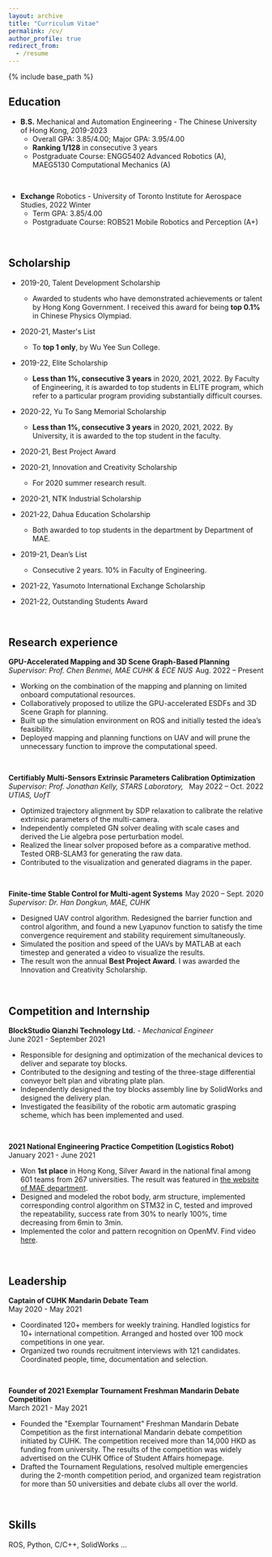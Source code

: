 ```yaml
---
layout: archive
title: "Curriculum Vitae"
permalink: /cv/
author_profile: true
redirect_from:
  - /resume
---
```




{% include base_path %}


## Education


* **B.S.** Mechanical and Automation Engineering - The Chinese University of Hong Kong, 2019-2023
  * Overall GPA: 3.85/4.00; Major GPA: 3.95/4.00
  * **Ranking 1/128** in consecutive 3 years
  * Postgraduate Course: ENGG5402 Advanced Robotics (A), MAEG5130 Computational Mechanics (A)  
<br />

* **Exchange** Robotics - University of Toronto Institute for Aerospace Studies, 2022 Winter
  * Term GPA: 3.85/4.00 
  * Postgraduate Course: ROB521 Mobile Robotics and Perception (A+)

<br/>

## Scholarship


- 2019-20, Talent Development Scholarship
  - Awarded to students who have demonstrated achievements or talent by Hong Kong Government. I received this award for being **top 0.1%** in Chinese Physics Olympiad.

- 2020-21, Master's List
  - To **top 1 only**, by Wu Yee Sun College.

- 2019-22, Elite Scholarship
  - **Less than 1%, consecutive 3 years** in 2020, 2021, 2022. By Faculty of Engineering, it is awarded to top students in ELITE program, which refer to a particular program providing substantially difficult courses.

- 2020-22, Yu To Sang Memorial Scholarship
  - **Less than 1%, consecutive 3 years** in 2020, 2021, 2022. By University, it is awarded to the top student in the faculty.

- 2020-21, Best Project Award
- 2020-21, Innovation and Creativity Scholarship 
  - For 2020 summer research result.

- 2020-21, NTK Industrial Scholarship
- 2021-22, Dahua Education Scholarship
  - Both awarded to top students in the department by Department of MAE.

- 2019-21, Dean’s List
  - Consecutive 2 years. 10% in Faculty of Engineering.

- 2021-22, Yasumoto International Exchange Scholarship

- 2021-22, Outstanding Students Award 

<br />


## Research experience


**GPU-Accelerated Mapping and 3D Scene Graph-Based Planning**  <span style="float:right;">Aug. 2022 – Present</span>  
*Supervisor: Prof. Chen Benmei, MAE CUHK & ECE NUS*  
* Working on the combination of the mapping and planning on limited onboard computational resources.
* Collaboratively proposed to utilize the GPU-accelerated ESDFs and 3D Scene Graph for planning.
* Built up the simulation environment on ROS and initially tested the idea’s feasibility.
* Deployed mapping and planning functions on UAV and will prune the unnecessary function to improve the computational speed.
<br />

**Certifiably Multi-Sensors Extrinsic Parameters Calibration Optimization**  <span style="float:right;">May 2022 – Oct. 2022</span>  
*Supervisor: Prof. Jonathan Kelly, STARS Laboratory, UTIAS, UofT*  
* Optimized trajectory alignment by SDP relaxation to calibrate the relative extrinsic parameters of the multi-camera.
* Independently completed GN solver dealing with scale cases and derived the Lie algebra pose perturbation model.
* Realized the linear solver proposed before as a comparative method. Tested ORB-SLAM3 for generating the raw data.
* Contributed to the visualization and generated diagrams in the paper.
<br />

**Finite-time Stable Control for Multi-agent Systems**  <span style="float:right;">May 2020 – Sept. 2020  </span>  
*Supervisor: Dr. Han Dongkun, MAE, CUHK*  
* Designed UAV control algorithm. Redesigned the barrier function and control algorithm, and found a new Lyapunov function to satisfy the time convergence requirement and stability requirement simultaneously.
* Simulated the position and speed of the UAVs by MATLAB at each timestep and generated a video to visualize the results. 
* The result won the annual **Best Project Award**. I was awarded the Innovation and Creativity Scholarship. 

<br />


## Competition and Internship


**BlockStudio Qianzhi Technology Ltd.** - *Mechanical Engineer*  
June 2021 - September 2021  
- Responsible for designing and optimization of the mechanical devices to deliver and separate toy blocks.
- Contributed to the designing and testing of the three-stage differential conveyor belt plan and vibrating plate plan.
- Independently designed the toy blocks assembly line by SolidWorks and designed the delivery plan.
- Investigated the feasibility of the robotic arm automatic grasping scheme, which has been implemented and used.
<br />

**2021 National Engineering Practice Competition (Logistics Robot)**  
January 2021 - June 2021  
- Won **1st place** in Hong Kong, Silver Award in the national final among 601 teams from 267 universities. The result was featured in [the website of MAE department](https://www4.mae.cuhk.edu.hk/newsnawards/silver-award-in-the-national-finals-of-the-2021-china-university-students-engineering-practice-and-innovation-ability-competition/).
- Designed and modeled the robot body, arm structure, implemented corresponding control algorithm on STM32 in C, tested and improved the repeatability, success rate from 30% to nearly 100%, time decreasing from 6min to 3min.
- Implemented the color and pattern recognition on OpenMV. Find video [here](https://youtu.be/IHseo0RF8Oc).

<br />


## Leadership


**Captain of CUHK Mandarin Debate Team**  
May 2020 - May 2021  
- Coordinated 120+ members for weekly training. Handled logistics for 10+ international competition. Arranged and hosted over 100 mock competitions in one year.
- Organized two rounds recruitment interviews with 121 candidates. Coordinated people, time, documentation and selection.
<br />

**Founder of 2021 Exemplar Tournament Freshman Mandarin Debate Competition**  
March 2021 - May 2021  
- Founded the "Exemplar Tournament" Freshman Mandarin Debate Competition as the first international Mandarin debate competition initiated by CUHK. The competition received more than 14,000 HKD as funding from university. The results of the competition was widely advertised on the CUHK Office of Student Affairs homepage.
- Drafted the Tournament Regulations, resolved multiple emergencies during the 2-month competition period, and organized team registration for more than 50 universities and debate clubs all over the world.


<br />


## Skills


ROS, Python, C/C++, SolidWorks …


